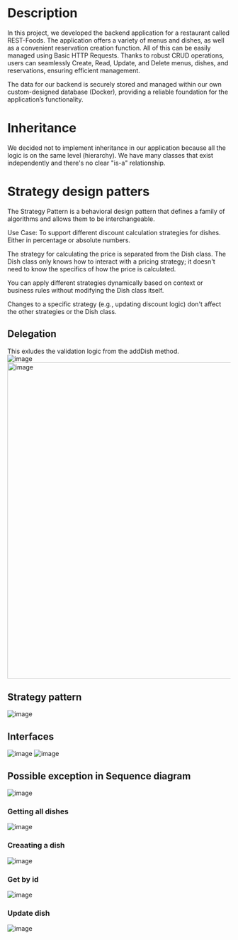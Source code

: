 # Description
In this project, we developed the backend application for a restaurant called REST-Foods. The application offers a variety of menus and dishes, as well as a convenient reservation creation function. All of this can be easily managed using Basic HTTP Requests. Thanks to robust CRUD operations, users can seamlessly Create, Read, Update, and Delete menus, dishes, and reservations, ensuring efficient management.

The data for our backend is securely stored and managed within our own custom-designed database (Docker), providing a reliable foundation for the application’s functionality.

# Inheritance
We decided not to implement inheritance in our application because all the logic is on the same level (hierarchy). We have many classes that exist independently and there's no clear "is-a" relationship. 

# Strategy design patters
The Strategy Pattern is a behavioral design pattern that defines a family of algorithms and allows them to be interchangeable. 

Use Case:
To support different discount calculation strategies for dishes. Either in percentage or absolute numbers.

The strategy for calculating the price is separated from the Dish class. The Dish class only knows how to interact with a pricing strategy; it doesn't need to know the specifics of how the price is calculated.

You can apply different strategies dynamically based on context or business rules without modifying the Dish class itself.

Changes to a specific strategy (e.g., updating discount logic) don't affect the other strategies or the Dish class.

## Delegation
This exludes the validation logic from the addDish method.  
![image](https://github.com/user-attachments/assets/1f8174de-5de6-4e06-81a6-e6c3090aa2ed)
<img width="712" alt="image" src="https://github.com/user-attachments/assets/f8117e3f-73ca-492c-8bd5-ff09b804b788" />


## Strategy pattern
![image](https://github.com/user-attachments/assets/aaddf214-6232-4f6c-b98a-c867dff5e367)


## Interfaces
![image](https://github.com/user-attachments/assets/364b37ba-9596-4192-8b6b-87eea2ed6254)
![image](https://github.com/user-attachments/assets/f4590f47-4131-4ca3-a86c-699e487f8546)

## Possible exception in Sequence diagram
![image](https://github.com/user-attachments/assets/50b91295-bbd7-436b-a502-6776e849af4a)



### Getting all dishes
![image](https://github.com/user-attachments/assets/fde3b488-039a-4fba-ad9c-f8712bb84e16)

### Creaating a dish
![image](https://github.com/user-attachments/assets/0c5c67f5-1c0c-499c-8319-3c9e3f9064aa)

### Get by id
![image](https://github.com/user-attachments/assets/5868500b-049a-4bba-b39f-db14f2fe01bd)

### Update dish
![image](https://github.com/user-attachments/assets/11ac4cd3-ffc8-4057-84eb-75c882bea2e7)

